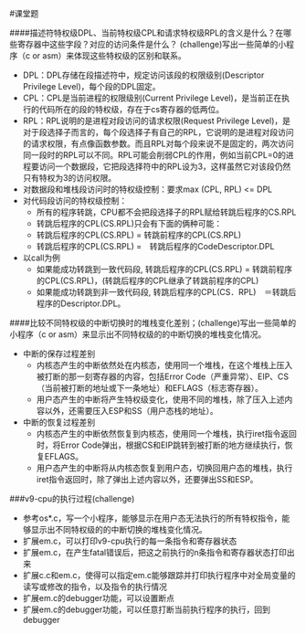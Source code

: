 #课堂题

####描述符特权级DPL、当前特权级CPL和请求特权级RPL的含义是什么？在哪些寄存器中这些字段？对应的访问条件是什么？ (challenge)写出一些简单的小程序（c or asm）来体现这些特权级的区别和联系。
- DPL：DPL存储在段描述符中，规定访问该段的权限级别(Descriptor Privilege Level)，每个段的DPL固定。
- CPL：CPL是当前进程的权限级别(Current Privilege Level)，是当前正在执行的代码所在的段的特权级，存在于cs寄存器的低两位。
- RPL：RPL说明的是进程对段访问的请求权限(Request Privilege Level)，是对于段选择子而言的，每个段选择子有自己的RPL，它说明的是进程对段访问的请求权限，有点像函数参数。而且RPL对每个段来说不是固定的，两次访问同一段时的RPL可以不同。RPL可能会削弱CPL的作用，例如当前CPL=0的进程要访问一个数据段，它把段选择符中的RPL设为3，这样虽然它对该段仍然只有特权为3的访问权限。
- 对数据段和堆栈段访问时的特权级控制：要求max (CPL, RPL) <= DPL
- 对代码段访问的特权级控制：
	- 所有的程序转跳，CPU都不会把段选择子的RPL赋给转跳后程序的CS.RPL
	- 转跳后程序的CPL(CS.RPL)只会有下面的俩种可能：
	- 转跳后程序的CPL(CS.RPL) = 转跳前程序的CPL(CS.RPL) 
	- 转跳后程序的CPL(CS.RPL) =　转跳后程序的CodeDescriptor.DPL
- 以call为例
	- 如果能成功转跳到一致代码段, 转跳后程序的CPL(CS.RPL) = 转跳前程序的CPL(CS.RPL)，(转跳后程序的CPL继承了转跳前程序的CPL)
	- 如果能成功转跳到非一致代码段, 转跳后程序的CPL(CS．RPL)　＝转跳后程序的Descriptor.DPL。

####比较不同特权级的中断切换时的堆栈变化差别；(challenge)写出一些简单的小程序（c or asm）来显示出不同特权级的的中断切换的堆栈变化情况。

- 中断的保存过程差别
	- 内核态产生的中断依然处在内核态，使用同一个堆栈，在这个堆栈上压入被打断的那一刻寄存器的内容，包括Error Code（严重异常）、EIP、CS（当前被打断的地址或下一条地址）和EFLAGS（标志寄存器）。
	- 用户态产生的中断将产生特权级变化，使用不同的堆栈，除了压入上述内容以外，还需要压入ESP和SS（用户态栈的地址）。
- 中断的恢复过程差别
	- 内核态产生的中断依然恢复到内核态，使用同一个堆栈，执行iret指令返回时，将Error Code弹出，根据CS和EIP跳转到被打断的地方继续执行，恢复EFLAGS。
	- 用户态产生的中断将从内核态恢复到用户态，切换回用户态的堆栈，执行iret指令返回时，除了弹出上述内容以外，还要弹出SS和ESP。

###v9-cpu的执行过程(challenge)
- 参考os*.c，写一个小程序，能够显示在用户态无法执行的所有特权指令，能够显示出不同特权级的的中断切换的堆栈变化情况。
- 扩展em.c，可以打印v9-cpu执行的每一条指令和寄存器状态
- 扩展em.c，在产生fatal错误后，把这之前执行的n条指令和寄存器状态打印出来
- 扩展c.c和em.c，使得可以指定em.c能够跟踪并打印执行程序中对全局变量的读写或修改的指令，以及指令的执行情况
- 扩展em.c的debugger功能，可以设置断点
- 扩展em.c的debugger功能，可以任意打断当前执行程序的执行，回到debugger

